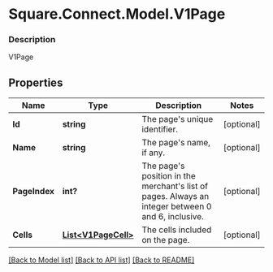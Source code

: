 # Square.Connect.Model.V1Page

### Description

V1Page

## Properties

Name | Type | Description | Notes
------------ | ------------- | ------------- | -------------
**Id** | **string** | The page&#39;s unique identifier. | [optional] 
**Name** | **string** | The page&#39;s name, if any. | [optional] 
**PageIndex** | **int?** | The page&#39;s position in the merchant&#39;s list of pages. Always an integer between 0 and 6, inclusive. | [optional] 
**Cells** | [**List&lt;V1PageCell&gt;**](V1PageCell.md) | The cells included on the page. | [optional] 



[[Back to Model list]](../README.md#documentation-for-models) [[Back to API list]](../README.md#documentation-for-api-endpoints) [[Back to README]](../README.md)

